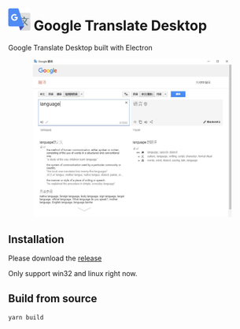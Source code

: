 # <img src="https://raw.githubusercontent.com/zhuzilin/google-translate-desktop/master/img/icon.png" width="45"/> Google Translate Desktop
Google Translate Desktop built with Electron
<p align="center">
    <img src="https://raw.githubusercontent.com/zhuzilin/google-translate-desktop/master/img/google-translate.jpg" width="80%">
</p>

## Installation

Please download the [release](https://github.com/zhuzilin/google-translate-desktop/releases)

Only support win32 and linux right now.

## Build from source
``` [shell]
yarn build
```
